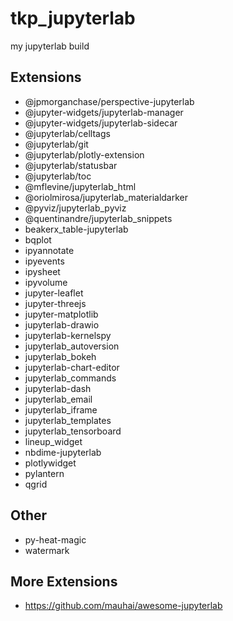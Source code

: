 # tkp_jupyterlab
my jupyterlab build

## Extensions
- @jpmorganchase/perspective-jupyterlab
- @jupyter-widgets/jupyterlab-manager
- @jupyter-widgets/jupyterlab-sidecar
- @jupyterlab/celltags
- @jupyterlab/git
- @jupyterlab/plotly-extension
- @jupyterlab/statusbar
- @jupyterlab/toc
- @mflevine/jupyterlab_html
- @oriolmirosa/jupyterlab_materialdarker
- @pyviz/jupyterlab_pyviz
- @quentinandre/jupyterlab_snippets
- beakerx_table-jupyterlab
- bqplot
- ipyannotate
- ipyevents
- ipysheet
- ipyvolume
- jupyter-leaflet
- jupyter-threejs
- jupyter-matplotlib
- jupyterlab-drawio
- jupyterlab-kernelspy
- jupyterlab_autoversion
- jupyterlab_bokeh
- jupyterlab-chart-editor
- jupyterlab_commands
- jupyterlab-dash
- jupyterlab_email
- jupyterlab_iframe
- jupyterlab_templates
- jupyterlab_tensorboard
- lineup_widget
- nbdime-jupyterlab
- plotlywidget
- pylantern
- qgrid

## Other
- py-heat-magic
- watermark

## More Extensions
- https://github.com/mauhai/awesome-jupyterlab
